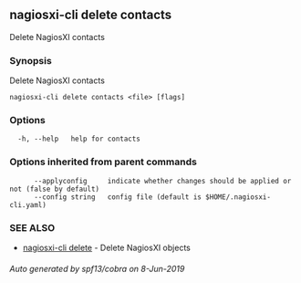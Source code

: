 ## nagiosxi-cli delete contacts

Delete NagiosXI contacts

### Synopsis

Delete NagiosXI contacts

```
nagiosxi-cli delete contacts <file> [flags]
```

### Options

```
  -h, --help   help for contacts
```

### Options inherited from parent commands

```
      --applyconfig     indicate whether changes should be applied or not (false by default)
      --config string   config file (default is $HOME/.nagiosxi-cli.yaml)
```

### SEE ALSO

* [nagiosxi-cli delete](nagiosxi-cli_delete.md)	 - Delete NagiosXI objects

###### Auto generated by spf13/cobra on 8-Jun-2019
